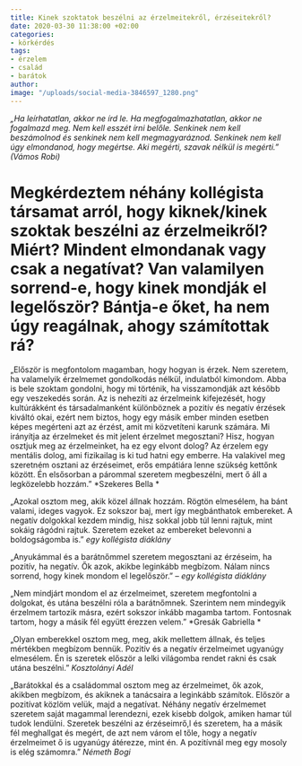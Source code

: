 ```yaml
---
title: Kinek szoktatok beszélni az érzelmeitekről, érzéseitekről?
date: 2020-03-30 11:38:00 +02:00
categories:
- körkérdés
tags:
- érzelem
- család
- barátok
author: 
image: "/uploads/social-media-3846597_1280.png"
---
```


*„Ha leírhatatlan, akkor ne írd le. Ha megfogalmazhatatlan, akkor ne fogalmazd meg. Nem kell esszét írni belőle. Senkinek nem kell beszámolnod és senkinek nem kell megmagyaráznod. Senkinek nem kell úgy elmondanod, hogy megértse. Aki megérti, szavak nélkül is megérti.” (Vámos Robi)*

# Megkérdeztem néhány kollégista társamat arról, hogy kiknek/kinek szoktak beszélni az érzelmeikről? Miért? Mindent elmondanak vagy csak a negatívat? Van valamilyen sorrend-e, hogy kinek mondják el legelőször? Bántja-e őket, ha nem úgy reagálnak, ahogy számítottak rá?

„Először is megfontolom magamban, hogy hogyan is érzek. Nem szeretem, ha valamelyik érzelmemet gondolkodás nélkül, indulatból kimondom. Abba is bele szoktam gondolni, hogy mi történik, ha visszamondják azt később egy veszekedés során. 
Az is nehezíti az érzelmeink kifejezését, hogy kultúrákként és társadalmanként különböznek a pozitív és negatív érzések kiváltó okai, ezért nem biztos, hogy egy másik ember minden esetben képes megérteni azt az érzést, amit mi közvetíteni karunk számára. 
Mi irányítja az érzelmeket és mit jelent érzelmet megosztani? Hisz, hogyan osztjuk meg az érzelmeinket, ha ez egy elvont dolog? Az érzelem egy mentális dolog, ami fizikailag is ki tud hatni egy emberre. Ha valakivel meg szeretném osztani az érzéseimet, erős empátiára lenne szükség kettőnk között. Én elsősorban a párommal szeretem megbeszélni, mert ő áll a legközelebb hozzám.” *Szekeres Bella *

„Azokal osztom meg, akik közel állnak hozzám. Rögtön elmesélem, ha bánt valami, ideges vagyok. Ez sokszor baj, mert így megbánthatok embereket. A negatív dolgokkal kezdem mindig, hisz sokkal jobb túl lenni rajtuk, mint sokáig rágódni rajtuk. Szeretem ezeket az embereket belevonni a boldogságomba is.” *egy kollégista diáklány*

„Anyukámmal és a barátnőmmel szeretem megosztani az érzéseim, ha pozitív, ha negatív. Ők azok, akikbe leginkább megbízom. Nálam nincs sorrend, hogy kinek mondom el legelőször.” – *egy kollégista diáklány*

„Nem mindjárt mondom el az érzelmeimet, szeretem megfontolni a dolgokat, és utána beszélni róla a barátnőmnek. Szerintem nem mindegyik érzelmem tartozik másra, ezért sokszor inkább magamba tartom. Fontosnak tartom, hogy a másik fél együtt érezzen velem.” *Gresák Gabriella *

„Olyan emberekkel osztom meg, meg, akik mellettem állnak, és teljes mértékben megbízom bennük. Pozitív és a negatív érzelmeimet ugyanúgy elmesélem. Én is szeretek először a lelki világomba rendet rakni és csak utána beszélni.” *Kosztolányi Adél*

„Barátokkal és a családommal osztom meg az érzelmeimet, ők azok, akikben megbízom, és akiknek a tanácsaira a leginkább számítok. Először a pozitívat közlöm velük, majd a negatívat. Néhány negatív érzelmemet szeretem saját magammal lerendezni, ezek kisebb dolgok, amiken hamar túl tudok lendülni. Szeretek beszélni az érzéseimrő,l és szeretem, ha a másik fél meghallgat és megért, de azt nem várom el tőle, hogy a negatív érzelmeimet ő is ugyanúgy átérezze, mint én. A pozitívnál meg egy mosoly is elég számomra.”  *Németh Bogi*
